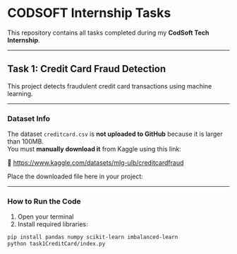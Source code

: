 # CODSOFT Internship Tasks 

This repository contains all tasks completed during my **CodSoft Tech Internship**.

---

##  Task 1: Credit Card Fraud Detection

This project detects fraudulent credit card transactions using machine learning.

---

###  Dataset Info

The dataset `creditcard.csv` is **not uploaded to GitHub** because it is larger than 100MB.  
You must **manually download it** from Kaggle using this link:

🔗 https://www.kaggle.com/datasets/mlg-ulb/creditcardfraud

Place the downloaded file here in your project:

---

###  How to Run the Code

1. Open your terminal
2. Install required libraries:

```bash
pip install pandas numpy scikit-learn imbalanced-learn
python task1CreditCard/index.py
